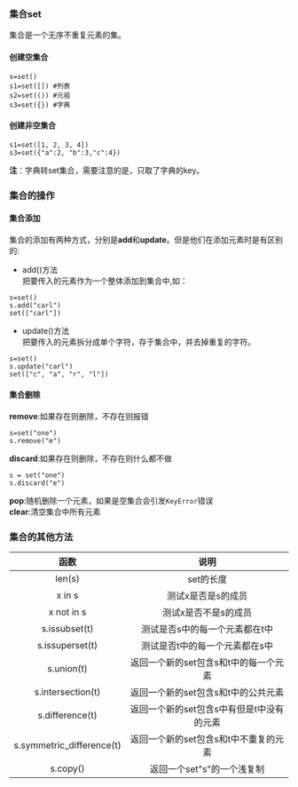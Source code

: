 ### 集合set
集合是一个无序不重复元素的集。  
#### 创建空集合
```
s=set()  
s1=set([]) #列表
s2=set(()) #元祖
s3=set({}) #字典
```
#### 创建非空集合
```
s1=set([1, 2, 3, 4])
s3=set({"a":2, "b":3,"c":4})
```
**注**：字典转set集合，需要注意的是，只取了字典的key。  
### 集合的操作
#### 集合添加
集合的添加有两种方式，分别是**add**和**update**。但是他们在添加元素时是有区别的:  
* add()方法  
  把要传入的元素作为一个整体添加到集合中,如：  
```
s=set()
s.add("carl")
set(["carl"])
```
* update()方法  
  把要传入的元素拆分成单个字符，存于集合中，并去掉重复的字符。  
```
s=set()
s.update("carl")
set(["c", "a", "r", "l"])
```
#### 集合删除
**remove**:如果存在则删除，不存在则报错
```
s=set("one")
s.remove("e")
```
**discard**:如果存在则删除，不存在则什么都不做
```
s = set("one")
s.discard("e")
```
**pop**:随机删除一个元素，如果是空集合会引发`KeyError`错误  
**clear**:清空集合中所有元素
### 集合的其他方法
| 函数 | 说明 |
| :----: | :----: |
| len(s) | set的长度 |
| x in s | 测试x是否是s的成员 |
| x not in s | 测试x是否不是s的成员 |
| s.issubset(t) | 测试是否s中的每一个元素都在t中 |
| s.issuperset(t) | 测试是否t中的每一个元素都在s中 |
| s.union(t) | 返回一个新的set包含s和t中的每一个元素 |
| s.intersection(t) | 返回一个新的set包含s和t中的公共元素 |
| s.difference(t) | 返回一个新的set包含s中有但是t中没有的元素 |
| s.symmetric_difference(t) | 返回一个新的set包含s和t中不重复的元素 |
| s.copy() | 返回一个set"s"的一个浅复制 |
